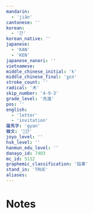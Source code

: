 ```yaml
---
mandarin:
  - 'jiǎn'
cantonese: ''
korean:
  - '간'
korean_native: ''
japanese:
  - 'KAN'
  - 'KEN'
japanese_nanori: ''
vietnamese:
middle_chinese_initial: 'k'
middle_chinese_final: 'ɣɛn'
stroke_count: ''
radical: '木'
skip_number: '4-9-3'
grade_level: '先進'
pos: ''
english:
  - 'letter'
  - 'invitation'
羅馬字: 'gyan'
韓文: '갼'
joyo_level: ''
hsk_level: ''
hanmun_edu_level: ''
danayo_id: 7403
mc_id: 5112
graphemic_classification: '指事'
stand_in: 'TRUE'
aliases:
---
```


# Notes
